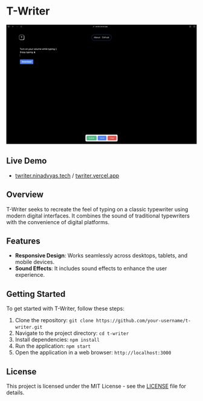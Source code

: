 # T-Writer

<p align="center">
  <img src="public/scweb.png" alt="T-Writer">
</p>

## Live Demo
- [twriter.ninadvyas.tech](https://twriter.ninadvyas.tech) / [twriter.vercel.app](https://twriter.vercel.app)


## Overview

T-Writer seeks to recreate the feel of typing on a classic typewriter using modern digital interfaces. It combines the sound of traditional typewriters with the convenience of digital platforms.

## Features

- **Responsive Design**: Works seamlessly across desktops, tablets, and mobile devices.
- **Sound Effects**: It includes sound effects to enhance the user experience.


## Getting Started

To get started with T-Writer, follow these steps:

1. Clone the repository: `git clone https://github.com/your-username/t-writer.git`
2. Navigate to the project directory: `cd t-writer`
3. Install dependencies: `npm install`
4. Run the application: `npm start`
5. Open the application in a web browser: `http://localhost:3000`

## License

This project is licensed under the MIT License - see the [LICENSE](LICENSE) file for details.


